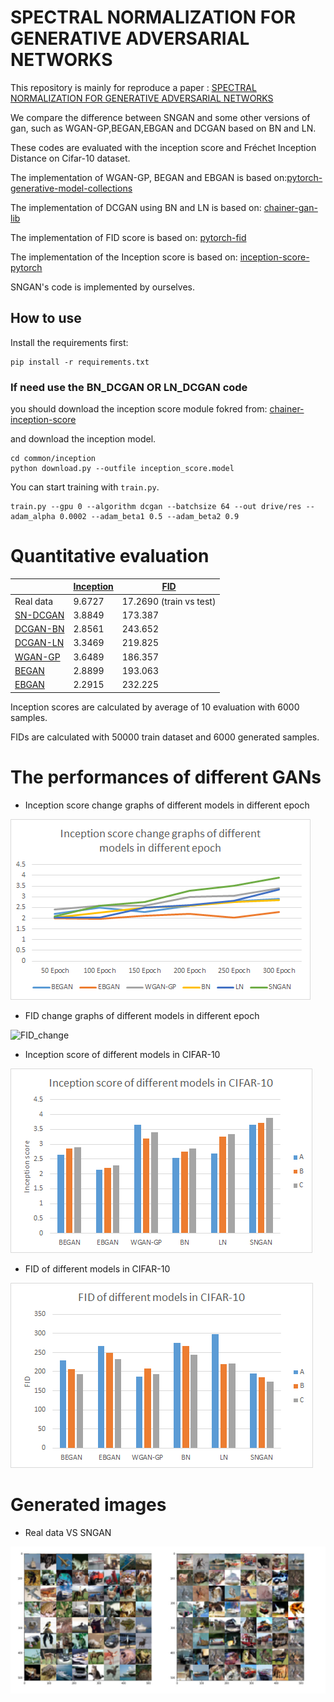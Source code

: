# SPECTRAL NORMALIZATION FOR GENERATIVE ADVERSARIAL NETWORKS

This repository is mainly for reproduce a paper : [SPECTRAL NORMALIZATION FOR GENERATIVE ADVERSARIAL NETWORKS](https://arxiv.org/abs/1802.05957)<br>

We compare the difference between SNGAN and some other versions of gan, such as WGAN-GP,BEGAN,EBGAN and DCGAN based on BN and LN.<br>

These codes are evaluated with the inception score and Fréchet Inception Distance on Cifar-10 dataset.<br>

The implementation of WGAN-GP, BEGAN and EBGAN is based on:[pytorch-generative-model-collections](https://github.com/znxlwm/pytorch-generative-model-collections)

The implementation of DCGAN using BN and LN is based on: [chainer-gan-lib](https://github.com/pfnet-research/chainer-gan-lib)

The implementation of FID score is based on: [pytorch-fid](https://github.com/mseitzer/pytorch-fid)

The implementation of the Inception score is based on: [inception-score-pytorch](https://github.com/sbarratt/inception-score-pytorch)

SNGAN's code is implemented by ourselves.
## How to use

Install the requirements first:
```
pip install -r requirements.txt
```

### If need use the BN_DCGAN OR LN_DCGAN code

you should download the inception score module fokred from: [chainer-inception-score](https://github.com/hvy/chainer-inception-score)

and download the inception model.
```
cd common/inception
python download.py --outfile inception_score.model
```
You can start training with ```train.py```.
```
train.py --gpu 0 --algorithm dcgan --batchsize 64 --out drive/res --adam_alpha 0.0002 --adam_beta1 0.5 --adam_beta2 0.9
```

# Quantitative evaluation
| | [Inception](https://arxiv.org/abs/1606.03498)  | [FID](https://arxiv.org/abs/1706.08500) |
| ------------- | ------------- | ------------- |
| Real data  | 9.6727  | 17.2690 (train vs test) |
| [SN-DCGAN](https://drive.google.com/file/d/0B8HZ50DPgR3eSVV6YlF3XzQxSjQ/view?usp=sharing)  | 3.8849 | 173.387 |
| [DCGAN-BN](https://arxiv.org/abs/1502.03167)  | 2.8561 | 243.652 |
| [DCGAN-LN](http://adsabs.harvard.edu/abs/2016arXiv160706450L)  | 3.3469 | 219.825 |
| [WGAN-GP](https://arxiv.org/abs/1704.00028)  | 3.6489 | 186.357 |
| [BEGAN](https://arxiv.org/abs/1703.10717)  | 2.8899 | 193.063 |
| [EBGAN](https://arxiv.org/abs/1609.03126)  | 2.2915 | 232.225 |

Inception scores are calculated by average of 10 evaluation with 6000 samples.

FIDs are calculated with 50000 train dataset and 6000 generated samples.

# The performances of different GANs

- Inception score change graphs of different models in different epoch 

![IS_change ](IS_change.png)

- FID change graphs of different models in different epoch 

![FID_change ](FID_change.png)

- Inception score of different models in CIFAR-10

![IS ](IS.png)

- FID of different models in CIFAR-10

![FID ](FID.png)


# Generated images

- Real data VS SNGAN 

![Real data VS SNGAN ](image.png)
